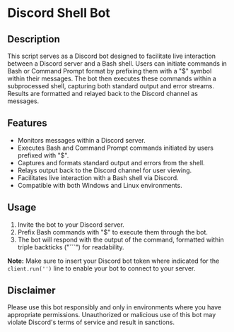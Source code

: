 # Discord Shell Bot

## Description
This script serves as a Discord bot designed to facilitate live interaction between a Discord server and a Bash shell. Users can initiate commands in Bash or Command Prompt format by prefixing them with a "$" symbol within their messages. The bot then executes these commands within a subprocessed shell, capturing both standard output and error streams. Results are formatted and relayed back to the Discord channel as messages.

## Features
- Monitors messages within a Discord server.
- Executes Bash and Command Prompt commands initiated by users prefixed with "$".
- Captures and formats standard output and errors from the shell.
- Relays output back to the Discord channel for user viewing.
- Facilitates live interaction with a Bash shell via Discord.
- Compatible with both Windows and Linux environments.

## Usage
1. Invite the bot to your Discord server.
2. Prefix Bash commands with "$" to execute them through the bot.
3. The bot will respond with the output of the command, formatted within triple backticks ("```") for readability.

**Note:** Make sure to insert your Discord bot token where indicated for the `client.run('')` line to enable your bot to connect to your server.

## Disclaimer
Please use this bot responsibly and only in environments where you have appropriate permissions. Unauthorized or malicious use of this bot may violate Discord's terms of service and result in sanctions.
